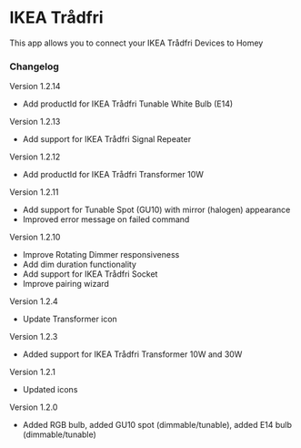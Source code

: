 # IKEA Trådfri

This app allows you to connect your IKEA Trådfri Devices to Homey

### Changelog
Version 1.2.14
* Add productId for IKEA Trådfri Tunable White Bulb (E14)

Version 1.2.13
* Add support for IKEA Trådfri Signal Repeater

Version 1.2.12
* Add productId for IKEA Trådfri Transformer 10W

Version 1.2.11
* Add support for Tunable Spot (GU10) with mirror (halogen) appearance
* Improved error message on failed command

Version 1.2.10
* Improve Rotating Dimmer responsiveness
* Add dim duration functionality
* Add support for IKEA Trådfri Socket
* Improve pairing wizard

Version 1.2.4
* Update Transformer icon

Version 1.2.3
* Added support for IKEA Trådfri Transformer 10W and 30W

Version 1.2.1
* Updated icons

Version 1.2.0
* Added RGB bulb, added GU10 spot (dimmable/tunable), added E14 bulb (dimmable/tunable)
